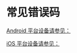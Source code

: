 # 常见错误码

<Toc />

[Android 平台设备请参见：](/document/android/error.html)

[iOS 平台设备请参见：](/document/ios/error.html)  